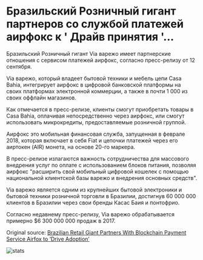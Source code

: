 # Бразильский Розничный гигант партнеров со службой платежей аирфокс к ' Драйв принятия '...

Бразильский Розничный гигант Via варежо имеет партнерские отношения с сервисом платежей аирфокс, согласно пресс-релизу от 12 сентября.

Via варежо, который владеет бытовой техники и мебель цепи Casa Bahia, интегрирует аирфокс в цифровой банковской платформы на своих платформах электронной коммерции, а также в почти 1 000 из своих оффлайн магазинов.

Как отмечается в пресс-релизе, клиенты смогут приобретать товары в Casa Bahia, оплачивая непосредственно через аирфокс, или смогут использовать микрокредиты, предоставляемые розничной группой.

Аирфокс это мобильная финансовая служба, запущенная в феврале 2018, которая включает в себя Fiat и цепочки платежей через его аиртокен (AIR) монета, на основе 20-го маркера.

В пресс-релизе излагаются важность сотрудничества для массового внедрения услуг по оплате с использованием блоков питания, позволяя аирфокс "расширить свой мобильный цифровой кошелек с помощью национальной клиентской базы варежо и внедрения основных средств".

Via варежо является одним из крупнейших бытовой электроники и бытовой техники розничной торговли в Бразилии, достигнув 60 000 000 клиентов в Бразилии через свои бренды Касас Баия и понтофрио.

Согласно недавнему пресс-релизу, Via варежо обрабатывается примерно $6 300 000 000 продаж в 2017.

Original source: [Brazilian Retail Giant Partners With Blockchain Payment Service Airfox to ‘Drive Adoption’](https://cointelegraph.com/news/brazilian-retail-giant-partners-with-blockchain-payment-service-airfox-to-drive-adoption)

![stats](https://c.statcounter.com/11760860/0/a89fa40b/1/ "stats")